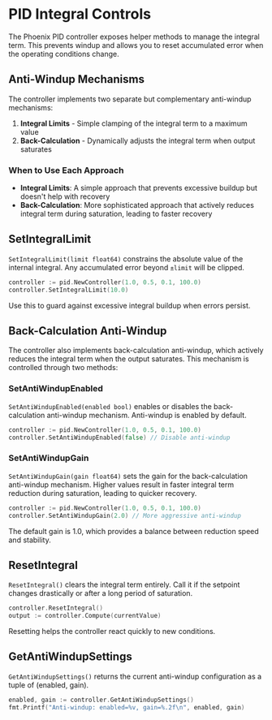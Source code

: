# PID Integral Controls

The Phoenix PID controller exposes helper methods to manage the integral term.
This prevents windup and allows you to reset accumulated error when the
operating conditions change.

## Anti-Windup Mechanisms

The controller implements two separate but complementary anti-windup mechanisms:

1. **Integral Limits** - Simple clamping of the integral term to a maximum value
2. **Back-Calculation** - Dynamically adjusts the integral term when output saturates

### When to Use Each Approach

- **Integral Limits**: A simple approach that prevents excessive buildup but doesn't help with recovery
- **Back-Calculation**: More sophisticated approach that actively reduces integral term during saturation, leading to faster recovery

## SetIntegralLimit

`SetIntegralLimit(limit float64)` constrains the absolute value of the
internal integral. Any accumulated error beyond `±limit` will be clipped.

```go
controller := pid.NewController(1.0, 0.5, 0.1, 100.0)
controller.SetIntegralLimit(10.0)
```

Use this to guard against excessive integral buildup when errors persist.

## Back-Calculation Anti-Windup

The controller also implements back-calculation anti-windup, which actively reduces the
integral term when the output saturates. This mechanism is controlled through two methods:

### SetAntiWindupEnabled

`SetAntiWindupEnabled(enabled bool)` enables or disables the back-calculation anti-windup mechanism.
Anti-windup is enabled by default.

```go
controller := pid.NewController(1.0, 0.5, 0.1, 100.0)
controller.SetAntiWindupEnabled(false) // Disable anti-windup
```

### SetAntiWindupGain

`SetAntiWindupGain(gain float64)` sets the gain for the back-calculation anti-windup mechanism.
Higher values result in faster integral term reduction during saturation, leading to quicker recovery.

```go
controller := pid.NewController(1.0, 0.5, 0.1, 100.0)
controller.SetAntiWindupGain(2.0) // More aggressive anti-windup
```

The default gain is 1.0, which provides a balance between reduction speed and stability.

## ResetIntegral

`ResetIntegral()` clears the integral term entirely. Call it if the setpoint
changes drastically or after a long period of saturation.

```go
controller.ResetIntegral()
output := controller.Compute(currentValue)
```

Resetting helps the controller react quickly to new conditions.

## GetAntiWindupSettings

`GetAntiWindupSettings()` returns the current anti-windup configuration as a tuple of (enabled, gain).

```go
enabled, gain := controller.GetAntiWindupSettings()
fmt.Printf("Anti-windup: enabled=%v, gain=%.2f\n", enabled, gain)
```

